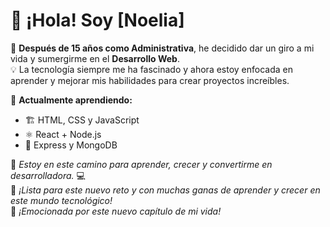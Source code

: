 # 👋 ¡Hola! Soy [Noelia]  
📌 **Después de 15 años como Administrativa**, he decidido dar un giro a mi vida y sumergirme en el **Desarrollo Web**.  
💡 La tecnología siempre me ha fascinado y ahora estoy enfocada en aprender y mejorar mis habilidades para crear proyectos increíbles.   

🌱 **Actualmente aprendiendo:**  
- 🏗️ HTML, CSS y JavaScript  
- ⚛️ React + Node.js  
- 🚀 Express y MongoDB  

🎯 _Estoy en este camino para aprender, crecer y convertirme en desarrolladora._ 💻  
🚀 _¡Lista para este nuevo reto y con muchas ganas de aprender y crecer en este mundo tecnológico!_  
🚀 _¡Emocionada por este nuevo capítulo de mi vida!_  
